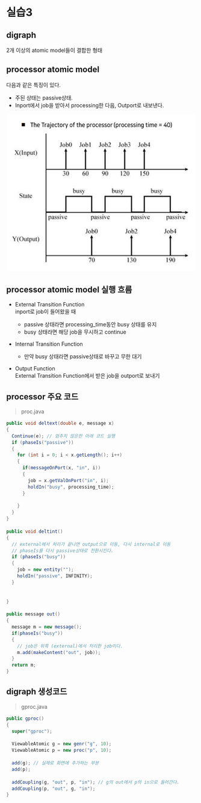 # 실습3

## digraph

2개 이상의 atomic model들이 결합한 형태

## processor atomic model

다음과 같은 특징이 있다.

- 주된 상태는 passive상태.
- Inport에서 job을 받아서 processing한 다음, Outport로 내보낸다.

![1](image/1.png)

## processor atomic model 실행 흐름

- External Transition Function  
inport로 job이 들어왔을 때
  - passive 상태라면 processing_time동안 busy 상태를 유지
  - busy 상태라면 해당 job을 무시하고 continue

- Internal Transition Function  
  - 만약 busy 상태라면 passive상태로 바꾸고 무한 대기

- Output Function  
External Transition Function에서 받은 job을 outport로 보내기

## processor 주요 코드

> proc.java

```java
public void deltext(double e, message x)
{
  Continue(e); // 멈추지 않은한 아래 코드 실행
  if (phaseIs("passive"))
  {
    for (int i = 0; i < x.getLength(); i++)
    {
      if(messageOnPort(x, "in", i))
      {
        job = x.getValOnPort("in", i);
        holdIn("busy", processing_time);
      }

    }
  }
}

public void deltint()
{
  // external에서 처리가 끝나면 output으로 이동, 다시 internal로 이동
  // phaseIs를 다시 passive상태로 전환시킨다.
  if (phaseIs("busy"))
  {
    job = new entity("");
    holdIn("passive", INFINITY);
  }


}

public message out()
{
  message m = new message();
  if(phaseIs("busy"))
  {
    // job은 위쪽 (external)에서 처리한 job이다.
    m.add(makeContent("out", job));
  }
  return m;
}
```

## digraph 생성코드

> gproc.java

```java
public gproc()
{
  super("gproc");

  ViewableAtomic g = new genr("g", 10);
  ViewableAtomic p = new proc("p", 10);

  add(g); // 실제로 화면에 추가하는 부분
  add(p);

  addCoupling(g, "out", p, "in"); // g의 out에서 p의 in으로 들어간다.
  addCoupling(p, "out", g, "in");
}
```
